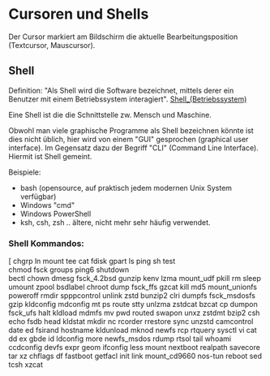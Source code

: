 # Cursoren und Shells

Der Cursor markiert am Bildschirm die aktuelle Bearbeitungsposition (Textcursor, Mauscursor).

## Shell

Definition: "Als Shell wird die Software bezeichnet, mittels derer ein Benutzer mit einem Betriebssystem interagiert". [Shell_(Betriebssystem)](https://de.wikipedia.org/wiki/Shell_(Betriebssystem))

Eine Shell ist die die Schnittstelle zw. Mensch und Maschine.

Obwohl man viele graphische Programme als Shell bezeichnen könnte ist dies nicht üblich, hier wird von einem "GUI" gesprochen (graphical user interface). Im Gegensatz dazu der Begriff
"CLI" (Command Line Interface). Hiermit ist Shell gemeint.

Beispiele:
  - bash (opensource, auf praktisch jedem modernen Unix System verfügbar)
  - Windows "cmd"
  - Windows PowerShell
  - ksh, csh, zsh .. ältere, nicht mehr sehr häufig verwendet.

### Shell Kommandos:
[   chgrp      ln              mount tee             cat
fdisk           gpart             ls             ping            sh              test          
   chmod           fsck            groups       ping6               shutdown      
bectl           chown           dmesg           fsck_4.2bsd     gunzip          kenv            lzma            mount_udf       pkill           rm              sleep           umount          zpool
bsdlabel        chroot          dump            fsck_ffs        gzcat           kill            md5             mount_unionfs   poweroff        rmdir           spppcontrol     unlink          zstd
bunzip2         clri            dumpfs          fsck_msdosfs    gzip            kldconfig       mdconfig        mt              ps              route           stty            unlzma          zstdcat
bzcat           cp              dumpon          fsck_ufs        halt            kldload         mdmfs           mv              pwd             routed          swapon          unxz            zstdmt
bzip2           csh             echo            fsdb            head            kldstat         mkdir           nc              rcorder         rrestore        sync            unzstd
camcontrol      date            ed              fsirand         hostname        kldunload       mknod           newfs           rcp             rtquery         sysctl          vi
cat             dd              ex              gbde            id              ldconfig        more            newfs_msdos     rdump           rtsol           tail            whoami
ccdconfig       devfs           expr            geom            ifconfig        less            mount           nextboot        realpath        savecore        tar             xz
chflags         df              fastboot        getfacl         init            link            mount_cd9660    nos-tun         reboot          sed             tcsh            xzcat
